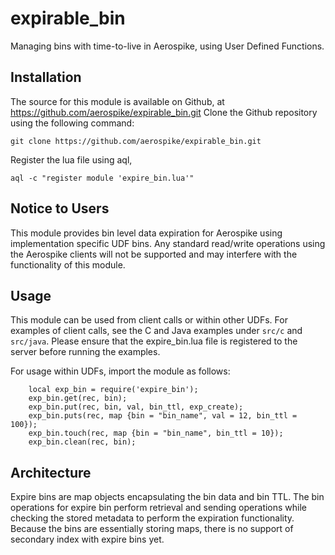 expirable_bin
=============

Managing bins with time-to-live in Aerospike, using User Defined Functions.

## Installation

The source for this module is available on Github, at https://github.com/aerospike/expirable_bin.git
Clone the Github repository using the following command:
```
git clone https://github.com/aerospike/expirable_bin.git
```

Register the lua file using aql,
```aql
aql -c "register module 'expire_bin.lua'"
```

## Notice to Users
This module provides bin level data expiration for Aerospike using implementation
specific UDF bins. Any standard read/write operations using the Aerospike clients
will not be supported and may interfere with the functionality of this module.

## Usage
This module can be used from client calls or within other UDFs. For examples of client
calls, see the C and Java examples under ```src/c``` and ```src/java```. Please ensure
that the expire_bin.lua file is registered to the server before running the examples.

For usage within UDFs, import the module as follows:
```
	local exp_bin = require('expire_bin');
	exp_bin.get(rec, bin);
	exp_bin.put(rec, bin, val, bin_ttl, exp_create);
	exp_bin.puts(rec, map {bin = "bin_name", val = 12, bin_ttl = 100});
	exp_bin.touch(rec, map {bin = "bin_name", bin_ttl = 10});
	exp_bin.clean(rec, bin);
```
## Architecture
Expire bins are map objects encapsulating the bin data and bin TTL. The bin operations for
expire bin perform retrieval and sending operations while checking the stored metadata 
to perform the expiration functionality. Because the bins are essentially storing maps,
there is no support of secondary index with expire bins yet. 
